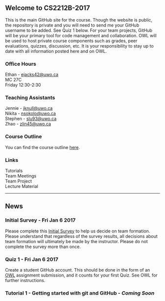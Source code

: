 
## Welcome to CS2212B-2017

This is the main GitHub site for the course. Though the website is public, the repository is private and you will need to send me your GitHub username to be added. See Quiz 1 below. For your team projects, GitHub will be your primary tool for code management and collaboration. OWL will be used to host private course components such as grades, peer evaluations, quizzes, discussion, etc. It is your responsibility to stay up to date with all information posted here and on OWL.

### Office Hours
Ethan - ejacks42@uwo.ca  
MC 27C  
Friday 12:30-2:30  

### Teaching Assistants
Jennie - jknull@uwo.ca  
Nikita - nsokolo@uwo.ca  
Stephen - slu93@uwo.ca   
Zhao - zlin45@uwo.ca   

### Course Outline
You can find the course outline [here](2212B-2017-CourseOutline.pdf).

### Links
Tutorials  
Team Meetings  
Team Project  
Lecture Material  

---

## News

### Initial Survey - Fri Jan 6 2017
Please complete this [Initial Survey](https://goo.gl/forms/dd7eaDsBgfFKHCpS2) to help us decide on team formation. Please understand that regardless of the survey results, all decisions about team formation will ultimately be made by the instructor. Please do not complete the survey more than once.

### Quiz 1 - Fri Jan 6 2017

Create a student GitHub account. This should be done in the form of an [OWL](http://owl.uwo.ca) assignment submission, and it counts for your first Quiz. See OWL for further instructions.

### Tutorial 1 - Getting started with git and GitHub - *Coming Soon* 



